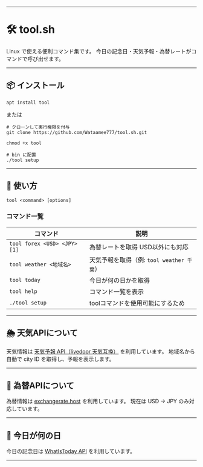 
---

# 🛠 tool.sh

Linux で使える便利コマンド集です。
今日の記念日・天気予報・為替レートがコマンドで呼び出せます。

---

## 📦 インストール
```
apt install tool
```

または

```
# クローンして実行権限を付与
git clone https://github.com/Wataamee777/tool.sh.git

chmod +x tool

# bin に配置
./tool setup
```

---

## 🚀 使い方

```
tool <command> [options]
```

### コマンド一覧

| コマンド                 | 説明                            |
| -------------------- | ----------------------------- |
| `tool forex <USD> <JPY> [1]`| 為替レートを取得 USD以外にも対応 |
| `tool weather <地域名>` | 天気予報を取得（例: `tool weather 千葉`） |
| `tool today`         | 今日が何の日かを取得                    |
| `tool help`          | コマンド一覧を表示                     |
| `./tool setup`         | toolコマンドを使用可能にするため    |

---

## 🌦 天気APIについて

天気情報は [天気予報 API（livedoor 天気互換）](https://weather.tsukumijima.net/) を利用しています。
地域名から自動で city ID を取得し、予報を表示します。

---

## 💱 為替APIについて

為替情報は [exchangerate.host](https://exchangerate.host) を利用しています。
現在は USD → JPY のみ対応しています。

---

## 📅 今日が何の日

今日の記念日は [WhatIsToday API](https://api.whatistoday.cyou/) を利用しています。

---

